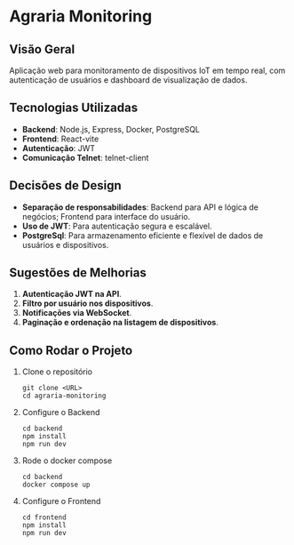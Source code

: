 # Agraria Monitoring

## Visão Geral

Aplicação web para monitoramento de dispositivos IoT em tempo real, com autenticação de usuários e dashboard de visualização de dados.

## Tecnologias Utilizadas

- **Backend**: Node.js, Express, Docker, PostgreSQL
- **Frontend**: React-vite
- **Autenticação**: JWT
- **Comunicação Telnet**: telnet-client

## Decisões de Design

- **Separação de responsabilidades**: Backend para API e lógica de negócios; Frontend para interface do usuário.
- **Uso de JWT**: Para autenticação segura e escalável.
- **PostgreSql**: Para armazenamento eficiente e flexível de dados de usuários e dispositivos.

## Sugestões de Melhorias

1. **Autenticação JWT na API**.
2. **Filtro por usuário nos dispositivos**.
3. **Notificações via WebSocket**.
4. **Paginação e ordenação na listagem de dispositivos**.

## Como Rodar o Projeto

1. Clone o repositório

   ```shell
   git clone <URL>
   cd agraria-monitoring
   ```

2. Configure o Backend

    ```shell
    cd backend
    npm install
    npm run dev
    ```

3. Rode o docker compose
   
   ```shell
   cd backend
   docker compose up
   ```

4. Configure o Frontend

    ```shell
    cd frontend
    npm install
    npm run dev
    ```

